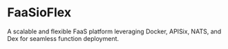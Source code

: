 # FaaSioFlex
A scalable and flexible FaaS platform leveraging Docker, APISix, NATS, and Dex for seamless function deployment.
